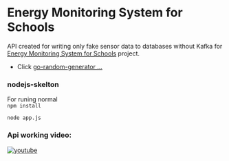 
# Energy Monitoring System for Schools

API created for writing only fake sensor data to databases without Kafka for [Energy Monitoring System for Schools](https://github.com/P149-Bootcamp-Graduation-Project/Group3) project.


- Click [go-random-generator ...](https://github.com/ivanbarayev/go-random-generator) 


### nodejs-skelton 

For runing normal  
```npm install```
 
```node app.js```

###  Api working video:
<a href="https://youtu.be/eED4hOz_1-c" target="_blank">
     <img src="https://camo.githubusercontent.com/241d4106ff5edca2ee25e04dcf4546fad9d20b626f7a10990307e8f83e95459f/68747470733a2f2f696d672e736869656c64732e696f2f62616467652f796f75747562652d2532334646303030302e7376673f267374796c653d666f722d7468652d6261646765266c6f676f3d796f7574756265266c6f676f436f6c6f723d7768697465253232" alt="youtube">
</a>
